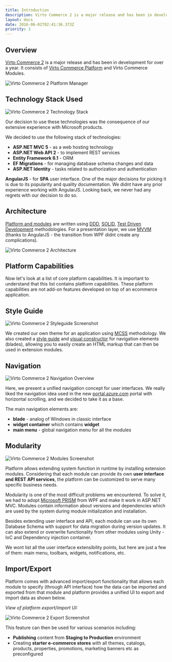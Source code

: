 ```yaml
---
title: Introduction
description: Virto Commerce 2 is a major release and has been in development for over a year. It consists of Virto Commerce Platform and Virto Commerce Modules
layout: docs
date: 2016-06-01T02:41:36.373Z
priority: 1
---
```

## Overview

<a class="crosslink" href="https://virtocommerce.com/b2b-ecommerce-platform" target="_blank">Virto Commerce 2</a> is a major release and has been in development for over a year. It consists of [Virto Commerce Platform](working-with-platform-manager.md) and Virto Commerce Modules.

![Virto Commerce 2 Platform Manager](../assets/images/docs/image02.png "Virto Commerce 2 Platform Manager")

## Technology Stack Used

![Virto Commerce 2 Technology Stack](../assets/images/docs/image04.jpg "Virto Commerce 2 Technology Stack")

Our decision to use these technologies was the consequence of our extensive experience with Microsoft products.

We decided to use the following stack of technologies:

* **ASP.NET MVC 5** - as a web hosting technology
* **ASP.NET Web API 2** - to implement REST services
* **Entity Framework 6.1** - ORM
* **EF Migrations** - for managing database schema changes and data
* **ASP.NET Identity** - tasks related to authorization and authentication

**AngularJS** - for **SPA** user interface. One of the major decisions for picking it is due to its popularity and quality documentation. We didnt have any prior experience working with AngularJS. Looking back, we never had any regrets with our decision to do so.

## Architecture

<a class="crosslink" href="https://virtocommerce.com/glossary/what-is-b2b-ecommerce" target="_blank">Platform and modules</a> are written using <a href="https://en.wikipedia.org/wiki/Domain-driven_design" rel="nofollow">DDD</a>, <a href="https://en.wikipedia.org/wiki/SOLID_(object-oriented_design)" rel="nofollow">SOLID</a>, <a href="https://en.wikipedia.org/wiki/Test-driven_development" rel="nofollow">Test Driven Development</a> methodologies. For a presentation layer, we use <a href="https://en.wikipedia.org/wiki/Model_View_ViewModel" rel="nofollow">MVVM</a> (thanks to AngularJS - the transition from WPF didnt create any complications).

![Virto Commerce 2 Architecture](../assets/images/docs/architecture-circle.png "Virto Commerce 2 Architecture")

## Platform Capabilities

Now let's look at a list of core platform capabilities. It is important to understand that this list contains platform capabilities. These platform capabilities are not add-on features developed on top of an ecommerce application.

## Style Guide

![Virto Commerce 2 Styleguide Screenshot](../assets/images/docs/image01.png "Virto Commerce 2 Styleguide Screenshot")

We created our own theme for an application using <a href="http://operatino.github.io/MCSS/en/" rel="nofollow">MCSS</a> methodology. We also created a [style guide](working-with-platform-manager/style-guide.md) and [visual constructor](https://virtocommerce.com/guides/blade-constructor) for navigation elements (blades), allowing you to easily create an HTML markup that can then be used in extension modules.

## Navigation

![Virto Commerce 2 Navigation Overview](../assets/images/docs/image00.png "Virto Commerce 2 Navigation Overview")

Here, we present a unified navigation concept for user interfaces. We really liked the navigation idea used in the new <a href="http://portal.azure.com" rel="nofollow">portal.azure.com</a> portal with horizontal scrolling, and we decided to take it as a base.

The main navigation elements are:

* **blade** - analog of Windows in classic interface
* **widget container** which contains **widget**
* **main menu** - global navigation menu for all the modules

## Modularity

![Virto Commerce 2 Modules Screenshot](../assets/images/docs/image03.png "Virto Commerce 2 Modules Screenshot")

Platform allows extending system function in runtime by installing extension modules. Considering that each module can provide its own **user interface and REST API services**, the platform can be customized to serve many specific business needs.

Modularity is one of the most difficult problems we encountered. To solve it, we had to adopt <a href="https://compositewpf.codeplex.com/" rel="nofollow">Microsoft PRISM</a> from WPF and make it work in ASP.NET MVC. Modules contain information about versions and dependencies which are used by the system during module initialization and installation.

Besides extending user interface and API, each module can use its own Database Schema with support for data migration during version updates. It can also extend or overwrite functionality from other modules using Unity - IoC and Dependency injection container.

We wont list all the user interface extensibility points, but here are just a few of them: main menu, toolbars, widgets, notifications, etc.

## Import/Export

Platform comes with advanced import/export functionality that allows each module to specify (through API interface) how the data can be imported and exported from that module and platform provides a unified UI to export and import data as shown below.

*View of platform export/import UI:*

![Virto Commerce 2 Export Screenshot](../assets/images/docs/export.png "Virto Commerce 2 Export Screenshot")

This feature can then be used for various scenarios including:

* **Publishing** content from **Staging to Production** environment
* Creating **starter e-commerce stores** with all themes, catalogs, products, properties, promotions, marketing banners etc as preconfigured
